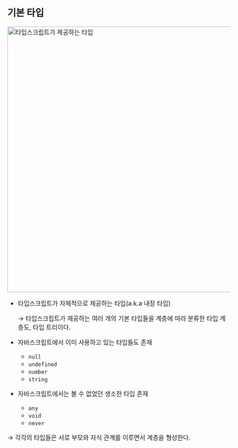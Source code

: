 ## 기본 타입
<img width="600" alt="타입스크립트가 제공하는 타입" src="https://github.com/user-attachments/assets/62638f5e-5897-40da-bd5d-b84970baeb1f" />

- 타입스크립트가 자체적으로 제공하는 타입(a.k.a 내장 타입)

  → 타입스크립트가 제공하는 여러 개의 기본 타입들을 계층에 따라 분류한 타입 계층도, 타입 트리이다.

- 자바스크립트에서 이미 사용하고 있는 타입들도 존재
  - `null`
  - `undefined`
  - `number`
  - `string`
  
- 자바스크립트에서는 볼 수 없었던 생소한 타입 존재
  - `any`
  - `void`
  - `never`

→ 각각의 타입들은 서로 부모와 자식 관계를 이루면서 계층을 형성한다.


